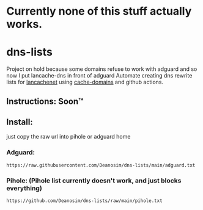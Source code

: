# Currently none of this stuff actually works.

# dns-lists
Project on hold because some domains refuse to work with adguard and so now I put lancache-dns in front of adguard
Automate creating dns rewrite lists for [lancachenet](https://github.com/lancachenet/) using [cache-domains](https://github.com/uklans/cache-domains) and github actions.

## Instructions: Soon™

## Install:
just copy the raw url into pihole or adguard home

### Adguard: 
```https://raw.githubusercontent.com/Deanosim/dns-lists/main/adguard.txt```
### Pihole: (Pihole list currently doesn't work, and just blocks everything)
```https://github.com/Deanosim/dns-lists/raw/main/pihole.txt```
